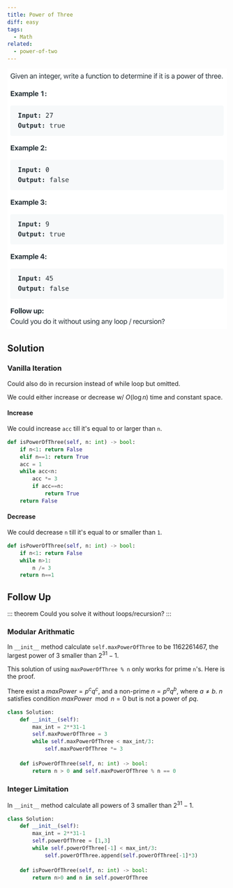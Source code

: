 ```yaml
---
title: Power of Three
diff: easy
tags:
  - Math
related:
  - power-of-two
---
```


<img class="medium-zoom" src="/algo/power-of-three.png" alt="https://leetcode.com/problems/power-of-three">

## Solution

### Vanilla Iteration

Could also do in recursion instead of while loop but omitted.

We could either increase or decrease w/ $O(\log n)$ time and constant space.

#### Increase

We could increase `acc` till it's equal to or larger than `n`.

```py
def isPowerOfThree(self, n: int) -> bool:
    if n<1: return False
    elif n==1: return True
    acc = 1
    while acc<n:
        acc *= 3
        if acc==n:
            return True
    return False
```

#### Decrease

We could decrease `n` till it's equal to or smaller than `1`.

```py
def isPowerOfThree(self, n: int) -> bool:
    if n<1: return False
    while n>1:
        n /= 3
    return n==1
```

## Follow Up

::: theorem
Could you solve it without loops/recursion?
:::

### Modular Arithmatic

In `__init__` method calculate `self.maxPowerOfThree` to be 1162261467, the largest power of 3 smaller than $2^{31} - 1$.

This solution of using `maxPowerOfThree % n` only works for prime `n`'s. Here is the proof.

There exist a $maxPower=p^c q^c$, and a non-prime $n = p^a q^b$, where $a\neq b$. $n$ satisfies condition $maxPower \mod n = 0$ but is not a power of $pq$.

```py
class Solution:
    def __init__(self):
        max_int = 2**31-1
        self.maxPowerOfThree = 3
        while self.maxPowerOfThree < max_int/3:
            self.maxPowerOfThree *= 3

    def isPowerOfThree(self, n: int) -> bool:
        return n > 0 and self.maxPowerOfThree % n == 0
```

### Integer Limitation

In `__init__` method calculate all powers of 3 smaller than $2^{31} - 1$.

```py
class Solution:
    def __init__(self):
        max_int = 2**31-1
        self.powerOfThree = [1,3]
        while self.powerOfThree[-1] < max_int/3:
            self.powerOfThree.append(self.powerOfThree[-1]*3)

    def isPowerOfThree(self, n: int) -> bool:
        return n>0 and n in self.powerOfThree
```
